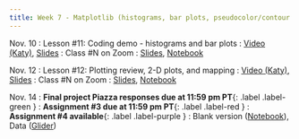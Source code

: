 ```yaml
---
title: Week 7 - Matplotlib (histograms, bar plots, pseudocolor/contour plots), Cartopy (mapping), interpreting errors
---
```


Nov. 10
: Lesson #11: Coding demo - histograms and bar plots
  : [Video (Katy)](#), [Slides](#)
: Class #N on Zoom
  : [Slides](#), [Notebook](#)

Nov. 12
: Lesson #12: Plotting review, 2-D plots, and mapping
  : [Video (Katy)](#), [Slides](#)
: Class #N on Zoom
  : [Slides](#), [Notebook](#)

Nov. 14
: **Final project Piazza responses due at 11:59 pm PT**{: .label .label-green }
: **Assignment #3 due at 11:59 pm PT**{: .label .label-red }
: **Assignment #4 available**{: .label .label-purple }
  : Blank version ([Notebook](/OCEAN_215/materials/assignments/assignment_4.ipynb)), Data ([Glider](/OCEAN_215/materials/data/Oceanglider.csv))
